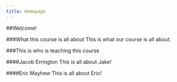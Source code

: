 ```yaml
---
title: Homepage
---
```


##Welcome!

###What this course is all about
This is what our course is all about.

###This is who is teaching this course

####Jacob Errington
This is all about Jake!

####Eric Mayhew
This is all about Eric!
